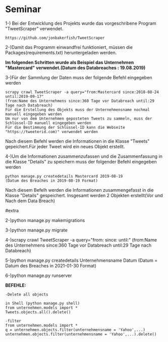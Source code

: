 # Seminar

1-) Bei der Entwicklung des Projekts wurde das vorgeschribene Program "TweetScraper" verwendet.

    https://github.com/jonbakerfish/TweetScraper

2-)Damit das Programm einwandfrei funktioniert, müssen die Packages(requirements.txt) heruntergeladen werden.

**Im folgenden Schritten wurde als Beispiel das Unternehmen "Mastercard" verwendet.(Datum des Databreaches : 19.08.2019)**

3-)Für der Sammlung der Daten muss der folgende Befehl eingegeben werden

    scrapy crawl TweetScraper -a query="from:Mastercard since:2018-08-24 until:2019-09-17"
    (from:Name des Unternehmens since:360 Tage vor Databreach until:29 Tage nach Databreach)
    Für die Erstellung des Objekts muss der Unternehmensname nochmal manuell eingegeben werden
    Um nur von dem Unternehmen geposteten Tweets zu sammeln, muss der Schlüssel-ID manuell eingegeben werden
    Für die Bestimmung der Schlüssel-ID kann die Webseite "https://tweeterid.com)" verwendet werden

Nach diesem Befehl werden die Informationen in die Klasse "Tweets" gepeichert.Für jeder Tweet wird ein neues Objekt erstellt.

4-)Um die Informationen zusammenzufassen und die Zusammenfassung in die Klasse "Details" zu speichern muss der folgender Befehl eingegeben werden

    python manage.py createdetails Mastercard 2019-08-19
    (Datum des Breaches in 2019-08-19 Format)
Nach diesem Befelh werden die Informationen zusammengefasst in die Klasse "Details" gespeichert.
Insgesamt werden 2 Objekten erstellt(Vor und Nach dem Data Breach)
    




#extra

2-)python manage.py makemigrations

3-)python manage.py migrate

4-)scrapy crawl TweetScraper -a query="from: since: until:"   (from:Name des Unternehmens since:360 Tage vor Databreach until:29 Tage nach Databreach)

5-)python manage.py createdetails Unternehmensname Datum      (Datum = Datum des Breaches in 2021-01-30 Format)

6-)python manage.py runserver



**BEFEHLE:**

    -Delete all objects
    
    in Shell (python manage.py shell)
    from unternehmen.models import *
    Tweets.objects.all().delete()

    -filter
    from unternehmen.models import *
    q = unternehmen.objects.filter(unternehmensname = 'Yahoo',...)
    unternehmen.objects.filter(unternehmensname = 'Yahoo',...).delete() 

	
        

